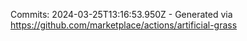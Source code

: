 Commits: 2024-03-25T13:16:53.950Z - Generated via https://github.com/marketplace/actions/artificial-grass
<br>

